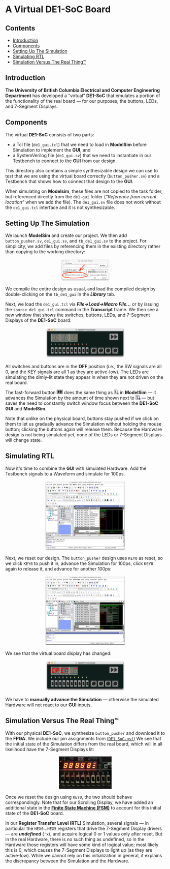 # A Virtual DE1-SoC Board

## Contents

* [Introduction](#introduction)
* [Components](#Components)
* [Setting Up The Simulation](#setting-Up-The-Simulation)
* [Simulating RTL](#simulating-rtl)
* [Simulation Versus The Real Thing™](#Simulation-Versus-The-Real-Thing)

## Introduction

<b>The University of British Columbia Electrical and Computer Engineering Department</b> has developed a “virtual” <b>DE1-SoC</b> that emulates a portion of the functionality of the real board — for our purposes, the buttons, LEDs, and 7-Segment Displays.

## Components

The virtual <b>DE1-SoC</b> consists of two parts:

- a Tcl file (`de1_gui.tcl`) that we need to load in <b>ModelSim</b> before Simulation to implement the <b>GUI</b>, and
- a SystemVerilog file (`de1_gui.sv`) that we need to instantiate in our Testbench to connect to the <b>GUI</b> from our design.

This directory also contains a simple synthesizable design we can use to test that we are using the virtual board correctly (`button_pusher.sv`) and a Testbench that shows how to connect that design to the <b>GUI</b>.

When simulating on <b>Modelsim</b>, these files are not copied to the task folder, but referenced directly from the `de1-gui` folder (<i>“Reference from current location”</i> when we add the file). The `de1_gui.sv` file does not work without the `de1_gui.tcl` interface and it is not synthesizable. 

## Setting Up The Simulation

We launch <b>ModelSim</b> and create our project. We then add `button_pusher.sv`, `de1_gui.sv`, and `tb_de1_gui.sv` to the project. For simplicity, we add files by referencing them in the existing directory rather than copying to the working directory:

<p align = "center"><img src = "figures/add-file.png" width = "30%" height = "30%" title = "Adding a File by Reference"></p>

We compile the entire design as usual, and load the compiled design by double-clicking on the `tb_de1_gui` in the <b>_Library_</b> tab.

Next, we load the `de1_gui.tcl` via <b>_File&rarr;Load&rarr;Macro&nbsp;File..._</b> or by issuing the `source de1_gui.tcl` command in the <b>Transcript</b> frame. We then see a new window that shows the switches, buttons, LEDs, and 7-Segment Displays of the <b>DE1-SoC</b> board:

<p align = "center"><img src = "figures/de1-gui-loaded.png" width = "50%" height = "50%" title = "DE1-SoC GUI"></p>

All switches and buttons are in the **OFF** position (i.e., the SW signals are all 0, and the KEY signals are all 1 as they are active-low). The LEDs are simulating the dimly-lit state they appear in when they are not driven on the real board.

The fast-forward button <img src = "figures/ff_button.png" width = "auto" height = "14pt"> does the same thing as <img src = "figures/modelsim_run_button.png" width = "auto" height = "14pt"> in <b>ModelSim</b> — it advances the Simulation by the amount of time shown next to <img src = "figures/modelsim_run_button.png" width = "auto" height = "14pt"> — but saves the need to constantly switch window focus between the <b>DE1-SoC GUI</b> and <b>ModelSim</b>.

Note that unlike on the physical board, buttons stay pushed if we click on them to let us gradually advance the Simulation without holding the mouse button; clicking the buttons again will release them. Because the Hardware design is not being simulated yet, none of the LEDs or 7-Segment Displays will change state.

## Simulating RTL

Now it's time to combine the <b>GUI</b> with simulated Hardware. Add the Testbench signals to a Waveform and simulate for 100ps.

<p align = "center"><img src = "figures/sim-before-reset.png" width = "50%" height = "50%" title = "Starting the Simulation"></p>

Next, we reset our design. The `button_pusher` design uses `KEY0` as reset, so we click `KEY0` to push it in, advance the Simulation for 100ps, click `KEY0` again to release it, and advance for another 100ps:

<p align = "center"><img src = "figures/sim-after-reset.png" width = "50%" height = "50%" title = "Simulator Window After Reset"></p>

We see that the virtual board display has changed:

<p align = "center"><img src = "figures/de1-gui-after-reset.png" width = "50%" height = "50%" title = "The DE1-SoC GUI after Reset"></p>

We have to **manually advance the Simulation** — otherwise the simulated Hardware will not react to our <b>GUI</b> inputs.

## Simulation Versus The Real Thing™

With our physical <b>DE1-SoC</b>, we synthesize `button_pusher` and download it to the <b>FPGA</b>. We include our pin assignments from [(`DE1_SoC.qsf`)](DE1_SoC.qsf) We see that the initial state of the Simulation differs from the real board, which will in all likelihood have the 7-Segment Displays lit:

<p align = "center"><img src = "figures/real-board-before-reset.jpg" width = "33%" height = "33%" title = "Real DE1-SoC"></p>

Once we reset the design using `KEY0`, the two should behave correspondingly. Note that for our Scrolling Display, we have added an additional state in the <b>[Finite State Machine (FSM)](../statemachine.sv)</b> to account for this initial state of the <b>DE1-SoC</b> board.

In our <b>Register Transfer Level (RTL)</b> Simulation, several signals — in particular the `HEX0`...`HEX5` registers that drive the 7-Segment Display drivers — are **_undefined_** (`'x`), and acquire logical 0 or 1 values only after reset. But in the real Hardware, there is no such thing as undefined, so in the Hardware those registers will have some kind of logical value; most likely this is 0, which causes the 7-Segment Displays to light up (as they are active-low). While we cannot rely on this initialization in general, it explains the discrepancy between the Simulation and the Hardware.